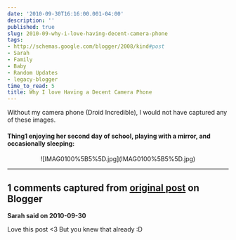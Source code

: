 ```yaml
---
date: '2010-09-30T16:16:00.001-04:00'
description: ''
published: true
slug: 2010-09-why-i-love-having-decent-camera-phone
tags:
- http://schemas.google.com/blogger/2008/kind#post
- Sarah
- Family
- Baby
- Random Updates
- legacy-blogger
time_to_read: 5
title: Why I love Having a Decent Camera Phone
---
```


<p>Without my camera phone (Droid Incredible), I would not have captured any of these images.</p>  <h4>Thing1 enjoying her second day of school, playing with a mirror, and occasionally sleeping:</h4>  <p align="center">![IMAG0100%5B5%5D.jpg](IMAG0100%5B5%5D.jpg)</p>

---

## 1 comments captured from [original post](https://blog.wassupy.com/2010/09/why-i-love-having-decent-camera-phone.html) on Blogger

**Sarah said on 2010-09-30**

Love this post &lt;3  But you knew that already :D

